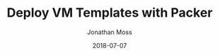 ---
layout: post
title:  "Deploy VM Templates with Packer"
date:   2018-07-07 
author: Jonathan Moss
permalink: blog/automating-template-builds-with-packer.html
---